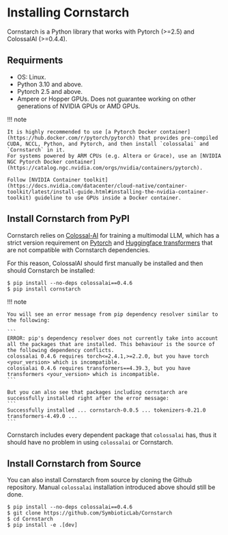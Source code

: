 # Installing Cornstarch

Cornstarch is a Python library that works with Pytorch (>=2.5) and ColossalAI (>=0.4.4).

## Requirments

- OS: Linux.
- Python 3.10 and above.
- Pytorch 2.5 and above.
- Ampere or Hopper GPUs. Does not guarantee working on other generations of NVIDIA GPUs or AMD GPUs.

!!! note

    It is highly recommended to use [a Pytorch Docker container](https://hub.docker.com/r/pytorch/pytorch) that provides pre-compiled CUDA, NCCL, Python, and Pytorch, and then install `colossalai` and `Cornstarch` in it.
    For systems powered by ARM CPUs (e.g. Altera or Grace), use an [NVIDIA NGC Pytorch Docker container](https://catalog.ngc.nvidia.com/orgs/nvidia/containers/pytorch).

    Follow [NVIDIA Container toolkit](https://docs.nvidia.com/datacenter/cloud-native/container-toolkit/latest/install-guide.html#installing-the-nvidia-container-toolkit) guideline to use GPUs inside a Docker container.

## Install Cornstarch from PyPI

Cornstarch relies on [Colossal-AI](https://github.com/hpcaitech/ColossalAI) for training a multimodal LLM, which has a strict version requirement on [Pytorch](https://github.com/pytorch/pytorch) and [Huggingface transformers](https://github.com/huggingface/transformers) that are not compatible with Cornstarch dependencies.

For this reason, ColossalAI should first manually be installed and then should Cornstarch be installed:

```
$ pip install --no-deps colossalai==0.4.6
$ pip install cornstarch
```

!!! note

    You will see an error message from pip dependency resolver similar to the following:

    ```
    ERROR: pip's dependency resolver does not currently take into account all the packages that are installed. This behaviour is the source of the following dependency conflicts.
    colossalai 0.4.6 requires torch<=2.4.1,>=2.2.0, but you have torch <your_version> which is incompatible.
    colossalai 0.4.6 requires transformers==4.39.3, but you have transformers <your_version> which is incompatible.
    ```

    But you can also see that packages including cornstarch are successfully installed right after the error message:
    ```
    Successfully installed ... cornstarch-0.0.5 ... tokenizers-0.21.0 transformers-4.49.0 ...
    ```

Cornstarch includes every dependent package that `colossalai` has, thus it should have no problem in using `colossalai` or Cornstarch.

## Install Cornstarch from Source

You can also install Cornstarch from source by cloning the Github repository. Manual `colossalai` installation introduced above should still be done.

```
$ pip install --no-deps colossalai==0.4.6
$ git clone https://github.com/SymbioticLab/Cornstarch
$ cd Cornstarch
$ pip install -e .[dev]
```